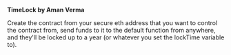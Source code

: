 **TimeLock by Aman Verma**

Create the contract from your secure eth address that you want to control the contract from, send funds to it to the default function from anywhere, and they'll be locked up to a year (or whatever you set the lockTime variable to).
